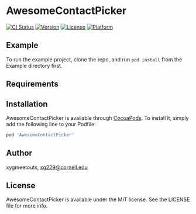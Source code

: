 # AwesomeContactPicker

[![CI Status](https://img.shields.io/travis/xygmeetouts/AwesomeContactPicker.svg?style=flat)](https://travis-ci.org/xygmeetouts/AwesomeContactPicker)
[![Version](https://img.shields.io/cocoapods/v/AwesomeContactPicker.svg?style=flat)](https://cocoapods.org/pods/AwesomeContactPicker)
[![License](https://img.shields.io/cocoapods/l/AwesomeContactPicker.svg?style=flat)](https://cocoapods.org/pods/AwesomeContactPicker)
[![Platform](https://img.shields.io/cocoapods/p/AwesomeContactPicker.svg?style=flat)](https://cocoapods.org/pods/AwesomeContactPicker)

## Example

To run the example project, clone the repo, and run `pod install` from the Example directory first.

## Requirements

## Installation

AwesomeContactPicker is available through [CocoaPods](https://cocoapods.org). To install
it, simply add the following line to your Podfile:

```ruby
pod 'AwesomeContactPicker'
```

## Author

xygmeetouts, xg229@cornell.edu

## License

AwesomeContactPicker is available under the MIT license. See the LICENSE file for more info.
